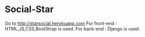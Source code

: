 # Social-Star
Go to http://starsocial.herokuapp.com
For front-end : HTML,JS,CSS,BootStrap is used.
For back-end : Django is used.
